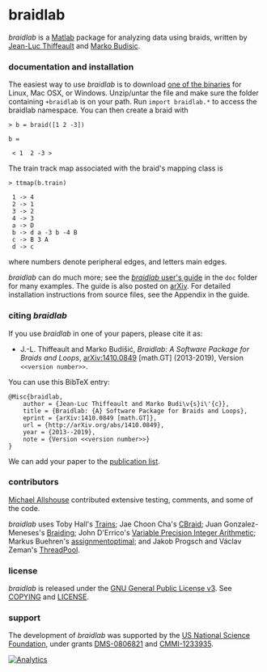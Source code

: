 # braidlab

*braidlab* is a [Matlab][1] package for analyzing data using braids, written by [Jean-Luc Thiffeault][2] and [Marko Budisic][3].

### documentation and installation

The easiest way to use *braidlab* is to download [one of the binaries][4] for Linux, Mac OSX, or Windows.  Unzip/untar the file and make sure the folder containing `+braidlab` is on your path.  Run `import braidlab.*` to access the braidlab namespace.  You can then create a braid with
```
> b = braid([1 2 -3])

b =

 < 1  2 -3 >
```
The train track map associated with the braid's mapping class is
```
> ttmap(b.train)

 1 -> 4
 2 -> 1
 3 -> 2
 4 -> 3
 a -> D
 b -> d a -3 b -4 B
 c -> B 3 A
 d -> c
```
where numbers denote peripheral edges, and letters main edges.

*braidlab* can do much more; see the [*braidlab* user's guide][5] in the `doc` folder for many examples.  The guide is also posted on [arXiv][6].  For detailed installation instructions from source files, see the Appendix in the guide.

### citing *braidlab*

If you use *braidlab* in one of your papers, please cite it as:

* J.-L. Thiffeault and Marko Budišić, _Braidlab: A Software Package for Braids and Loops_, [arXiv:1410.0849](http://arXiv.org/abs/1410.0849) [math.GT] (2013-2019), Version `<<version number>>`.

You can use this BibTeX entry:
```
@Misc{braidlab,
    author = {Jean-Luc Thiffeault and Marko Budi\v{s}i\'{c}},
    title = {Braidlab: {A} Software Package for Braids and Loops},
    eprint = {arXiv:1410.0849 [math.GT]},
    url = {http://arXiv.org/abs/1410.0849},
    year = {2013--2019},
    note = {Version <<version number>>}
}
```
We can add your paper to the [publication list](https://github.com/jeanluct/braidlab/wiki/Publications).

### contributors

[Michael Allshouse][7] contributed extensive testing, comments, and some of the code.

*braidlab* uses Toby Hall's [Trains][8]; Jae Choon Cha's [CBraid][9]; Juan Gonzalez-Meneses's [Braiding][10]; John D'Errico's [Variable Precision Integer Arithmetic][11]; Markus Buehren's [assignmentoptimal][12]; and Jakob Progsch and Václav Zeman's [ThreadPool][13].

### license

*braidlab* is released under the [GNU General Public License v3][14].  See [COPYING][15] and [LICENSE][16].

### support

The development of *braidlab* was supported by the [US National Science Foundation][17], under grants [DMS-0806821][18] and [CMMI-1233935][19].

[1]: http://www.mathworks.com/products/matlab/
[2]: http://www.math.wisc.edu/~jeanluc/
[3]: http://mbudisic.wordpress.com/
[4]: https://github.com/jeanluct/braidlab/releases
[5]: http://github.com/jeanluct/braidlab/raw/master/doc/braidlab_guide.pdf
[6]: http://arxiv.org/abs/1410.0849
[7]: http://www.mie.neu.edu/people/allshouse-michael
[8]: https://github.com/jeanluct/trains
[9]: https://github.com/jeanluct/cbraid
[10]: http://personal.us.es/meneses/software.php
[11]: http://www.mathworks.com/matlabcentral/fileexchange/22725-variable-precision-integer-arithmetic
[12]: http://www.mathworks.com/matlabcentral/fileexchange/6543
[13]: https://github.com/progschj/ThreadPool
[14]: http://www.gnu.org/licenses/gpl-3.0.html
[15]: http://github.com/jeanluct/braidlab/raw/master/COPYING
[16]: http://github.com/jeanluct/braidlab/raw/master/LICENSE
[17]: http://www.nsf.gov
[18]: http://www.nsf.gov/awardsearch/showAward?AWD_ID=0806821
[19]: http://www.nsf.gov/awardsearch/showAward?AWD_ID=1233935

[![Analytics](https://ga-beacon.appspot.com/UA-46449211-2/braidlab/readme)](https://github.com/igrigorik/ga-beacon)
